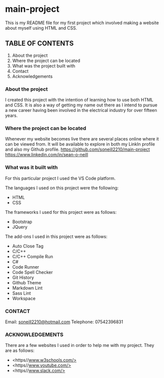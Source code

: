 # main-project

This is my README file for my first project which involved making a website about myself using HTML and CSS.

## TABLE OF CONTENTS

1. About the project
2. Where the project can be located
3. What was the project built with
4. Contact
5. Acknowledgements

### About the project

I created this project with the intention of learning how to use both HTML and CSS. It is also a way of getting my name out there as I intend to pursue a new career having been involved in the electrical industry for over fifteen years.

### Where the project can be located

Whenever my website becomes live there are several places online where it can be viewed from. It will be available to explore in both my
LinkIn profile and also my Github profile.
<https://github.com/soneill2210/main-project>
<https://www.linkedin.com/in/sean-o-neill>

### What was it built with

For this particular project I used the VS Code platform.

The languages I used on this project were the following:

* HTML
* CSS

The frameworks I used for this project were as follows:

* Bootstrap
* JQuery

The add-ons I used in this project were as follows:

* Auto Close Tag
* C/C++
* C/C++ Compile Run
* C#
* Code Runner
* Code Spell Checker
* Git History
* Github Theme
* Markdown Lint
* Sass Lint
* Workspace

### CONTACT

Email: soneill2210@hotmail.com
Telephone: 07542396831

### ACKNOWLEDGEMENTS

There are a few websites I used in order to help me with my project. They are as follows:

* <https//www.w3schools.com/>
* <https//www.youtube.com/>
* <https//www.slack.com/>

